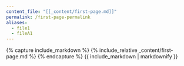 ```yaml
---
content_file: "[[_content/first-page.md]]"
permalink: /first-page-permalink
aliases: 
  - file1
  - fileA1
---
```

{% capture include_markdown %}
{% include_relative _content/first-page.md %}
{% endcapture %}
{{ include_markdown | markdownify }}